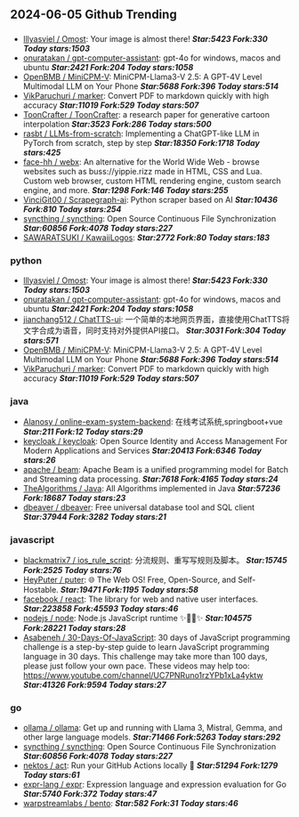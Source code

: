 ## 2024-06-05 Github Trending

### 
* [lllyasviel / Omost](https://github.com/lllyasviel/Omost): Your image is almost there! ***Star:5423 Fork:330 Today stars:1503***
* [onuratakan / gpt-computer-assistant](https://github.com/onuratakan/gpt-computer-assistant): gpt-4o for windows, macos and ubuntu ***Star:2421 Fork:204 Today stars:1058***
* [OpenBMB / MiniCPM-V](https://github.com/OpenBMB/MiniCPM-V): MiniCPM-Llama3-V 2.5: A GPT-4V Level Multimodal LLM on Your Phone ***Star:5688 Fork:396 Today stars:514***
* [VikParuchuri / marker](https://github.com/VikParuchuri/marker): Convert PDF to markdown quickly with high accuracy ***Star:11019 Fork:529 Today stars:507***
* [ToonCrafter / ToonCrafter](https://github.com/ToonCrafter/ToonCrafter): a research paper for generative cartoon interpolation ***Star:3523 Fork:286 Today stars:500***
* [rasbt / LLMs-from-scratch](https://github.com/rasbt/LLMs-from-scratch): Implementing a ChatGPT-like LLM in PyTorch from scratch, step by step ***Star:18350 Fork:1718 Today stars:425***
* [face-hh / webx](https://github.com/face-hh/webx): An alternative for the World Wide Web - browse websites such as buss://yippie.rizz made in HTML, CSS and Lua. Custom web browser, custom HTML rendering engine, custom search engine, and more. ***Star:1298 Fork:146 Today stars:255***
* [VinciGit00 / Scrapegraph-ai](https://github.com/VinciGit00/Scrapegraph-ai): Python scraper based on AI ***Star:10436 Fork:810 Today stars:254***
* [syncthing / syncthing](https://github.com/syncthing/syncthing): Open Source Continuous File Synchronization ***Star:60856 Fork:4078 Today stars:227***
* [SAWARATSUKI / KawaiiLogos](https://github.com/SAWARATSUKI/KawaiiLogos):  ***Star:2772 Fork:80 Today stars:183***

### python
* [lllyasviel / Omost](https://github.com/lllyasviel/Omost): Your image is almost there! ***Star:5423 Fork:330 Today stars:1503***
* [onuratakan / gpt-computer-assistant](https://github.com/onuratakan/gpt-computer-assistant): gpt-4o for windows, macos and ubuntu ***Star:2421 Fork:204 Today stars:1058***
* [jianchang512 / ChatTTS-ui](https://github.com/jianchang512/ChatTTS-ui): 一个简单的本地网页界面，直接使用ChatTTS将文字合成为语音，同时支持对外提供API接口。 ***Star:3031 Fork:304 Today stars:571***
* [OpenBMB / MiniCPM-V](https://github.com/OpenBMB/MiniCPM-V): MiniCPM-Llama3-V 2.5: A GPT-4V Level Multimodal LLM on Your Phone ***Star:5688 Fork:396 Today stars:514***
* [VikParuchuri / marker](https://github.com/VikParuchuri/marker): Convert PDF to markdown quickly with high accuracy ***Star:11019 Fork:529 Today stars:507***

### java
* [Alanosy / online-exam-system-backend](https://github.com/Alanosy/online-exam-system-backend): 在线考试系统,springboot+vue ***Star:211 Fork:12 Today stars:29***
* [keycloak / keycloak](https://github.com/keycloak/keycloak): Open Source Identity and Access Management For Modern Applications and Services ***Star:20413 Fork:6346 Today stars:26***
* [apache / beam](https://github.com/apache/beam): Apache Beam is a unified programming model for Batch and Streaming data processing. ***Star:7618 Fork:4165 Today stars:24***
* [TheAlgorithms / Java](https://github.com/TheAlgorithms/Java): All Algorithms implemented in Java ***Star:57236 Fork:18687 Today stars:23***
* [dbeaver / dbeaver](https://github.com/dbeaver/dbeaver): Free universal database tool and SQL client ***Star:37944 Fork:3282 Today stars:21***

### javascript
* [blackmatrix7 / ios_rule_script](https://github.com/blackmatrix7/ios_rule_script): 分流规则、重写写规则及脚本。 ***Star:15745 Fork:2525 Today stars:76***
* [HeyPuter / puter](https://github.com/HeyPuter/puter): 🌐 The Web OS! Free, Open-Source, and Self-Hostable. ***Star:19471 Fork:1195 Today stars:58***
* [facebook / react](https://github.com/facebook/react): The library for web and native user interfaces. ***Star:223858 Fork:45593 Today stars:46***
* [nodejs / node](https://github.com/nodejs/node): Node.js JavaScript runtime ✨🐢🚀✨ ***Star:104575 Fork:28221 Today stars:28***
* [Asabeneh / 30-Days-Of-JavaScript](https://github.com/Asabeneh/30-Days-Of-JavaScript): 30 days of JavaScript programming challenge is a step-by-step guide to learn JavaScript programming language in 30 days. This challenge may take more than 100 days, please just follow your own pace. These videos may help too: https://www.youtube.com/channel/UC7PNRuno1rzYPb1xLa4yktw ***Star:41326 Fork:9594 Today stars:27***

### go
* [ollama / ollama](https://github.com/ollama/ollama): Get up and running with Llama 3, Mistral, Gemma, and other large language models. ***Star:71466 Fork:5263 Today stars:292***
* [syncthing / syncthing](https://github.com/syncthing/syncthing): Open Source Continuous File Synchronization ***Star:60856 Fork:4078 Today stars:227***
* [nektos / act](https://github.com/nektos/act): Run your GitHub Actions locally 🚀 ***Star:51294 Fork:1279 Today stars:61***
* [expr-lang / expr](https://github.com/expr-lang/expr): Expression language and expression evaluation for Go ***Star:5740 Fork:372 Today stars:47***
* [warpstreamlabs / bento](https://github.com/warpstreamlabs/bento):  ***Star:582 Fork:31 Today stars:46***
